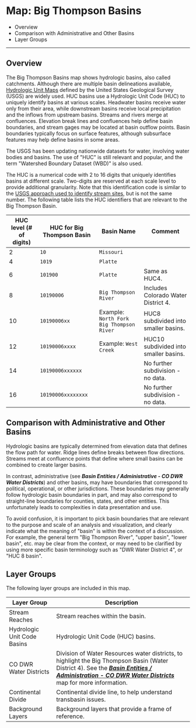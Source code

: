 # Map: Big Thompson Basins #

*   Overview
*   Comparison with Administrative and Other Basins
*   Layer Groups

-------------------

## Overview ##

The Big Thompson Basins map shows hydrologic basins, also called catchments.
Although there are multiple basin delineations available,
[Hydrologic Unit Maps](https://water.usgs.gov/GIS/huc.html) defined
by the United States Geological Survey (USGS) are widely used.
HUC basins use a Hydrologic Unit Code (HUC) to uniquely identify basins at various scales.
Headwater basins receive water only from their area,
while downstream basins receive local precipitation and the inflows from upstream basins.
Streams and rivers merge at confluences.
Elevation break lines and confluences help define basin boundaries,
and stream gages may be located at basin outflow points.
Basin boundaries typically focus on surface features,
although subsurface features may help define basins in some areas.

The USGS has been updating nationwide datasets for water,
involving water bodies and basins.
The use of "HUC" is still relevant and popular, and the term "Watershed Boundary Dataset (WBD)" is also used.

The HUC is a numerical code with 2 to 16 digits that uniquely identifies basins at different scale.
Two-digits are reserved at each scale level to provide additional granularity.
Note that this identification code is similar to the
[USGS approach used to identify stream sites](https://help.waterdata.usgs.gov/faq/sites/do-station-numbers-have-any-particular-meaning),
but is not the same number.
The following table lists the HUC identifiers that are relevant to the Big Thompson Basin.

| **HUC level (# of digits)** | **HUC for Big Thompson Basin** | **Basin Name** | **Comment** |
| -- | -- | -- | -- |
| 2 | `10` | `Missouri` | |
| 4 | `1019` | `Platte` | |
| 6 | `101900` | `Platte` | Same as HUC4. |
| 8 | `10190006` | `Big Thompson River` | Includes Colorado Water District 4. |
| 10 | `10190006xx` | Example: `North Fork Big Thompson River` | HUC8 subdivided into smaller basins. |
| 12 | `10190006xxxx` | Example: `West Creek` | HUC10 subdivided into smaller basins. |
| 14 | `10190006xxxxxx` | | No further subdivision - no data. |
| 16 | `10190006xxxxxxxx` | | No further subdivision - no data. |

## Comparison with Administrative and Other Basins ##

Hydrologic basins are typically determined from elevation data that defines the flow path for water.
Ridge lines define breaks between flow directions. Streams meet at confluence points that
define where small basins can be combined to create larger basins.

In contrast, administrative (see ***Basin Entities / Administrative - CO DWR Water Districts***)
and other basins, may have boundaries that correspond to political, operational, or other jurisdictions.
These boundaries may generally follow hydrologic basin boundaries in part,
and may also correspond to straight-line boundaries for counties, states, and other entities.
This unfortunately leads to complexities in data presentation and use.

To avoid confusion, it is important to pick basin boundaries that are relevant to the purpose
and scale of an analysis and visualization, and clearly indicate what the meaning of "basin"
is within the context of a discussion.
For example, the general term "Big Thompson River", "upper basin", "lower basin", etc. may be clear from the context,
or may need to be clarified by using more specific basin terminology such as
"DWR Water District 4", or "HUC 8 basin".

## Layer Groups ##

The following layer groups are included in this map.

| **Layer Group** | **Description** |
| -- | -- |
| Stream Reaches | Stream reaches within the basin. |
| Hydrologic Unit Code Basins | Hydrologic Unit Code (HUC) basins. |
| CO DWR Water Districts | Division of Water Resources water districts, to highlight the Big Thompson Basin (Water District 4).  See the [***Basin Entities / Administration - CO DWR Water Districts***](#map/entities-codwr-waterdistricts) map for more information. |
| Continental Divide | Continental divide line, to help understand transbasin issues. |
| Background Layers | Background layers that provide a frame of reference. |

